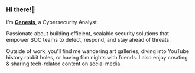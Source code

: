 ### Hi there!👋

I’m [**Genesis**](https://genesisvarelli.com/), a Cybersecurity Analyst.

Passionate about building efficient, scalable security solutions that empower SOC teams to detect, respond, and stay ahead of threats.

Outside of work, you’ll find me wandering art galleries, diving into YouTube history rabbit holes, or having film nights with friends. I also enjoy creating & sharing tech-related content on social media.
